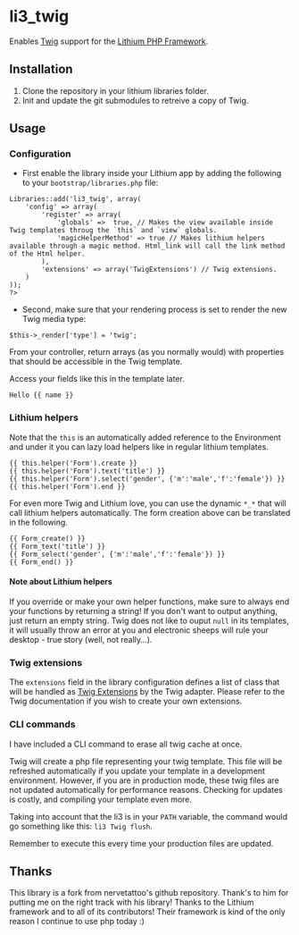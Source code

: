 # li3_twig

Enables [Twig](http://twig.sensiolabs.org/) support for the [Lithium PHP Framework](https://github.com/UnionOfRAD/lithium).

## Installation

1. Clone the repository in your lithium libraries folder.
2. Init and update the git submodules to retreive a copy of Twig.

## Usage

### Configuration

- First enable the library inside your Lithium app by adding the following to your `bootstrap/libraries.php` file:

```
Libraries::add('li3_twig', array(
	'config' => array(
		'register' => array(
			'globals' =>  true, // Makes the view available inside Twig templates throug the `this` and `view` globals.
			'magicHelperMethod' => true // Makes lithium helpers available through a magic method. Html_link will call the link method of the Html helper.
		),
		'extensions' => array('TwigExtensions') // Twig extensions.
	)
));
?>
```

- Second, make sure that your rendering process is set to render the new Twig media type:

```
$this->_render['type'] = 'twig';
```

From your controller, return arrays (as you normally would) with properties that should be accessible in the Twig template.

Access your fields like this in the template later.

```
Hello {{ name }}
```

### Lithium helpers

Note that the `this` is an automatically added reference to the Environment and under it you can lazy load
helpers like in regular lithium templates.

```
{{ this.helper('Form').create }}
{{ this.helper('Form').text('title') }}
{{ this.helper('Form').select('gender', {'m':'male','f':'female'}) }}
{{ this.helper('Form').end }}
```

For even more Twig and Lithium love, you can use the dynamic `*_*` that will call lithium helpers automatically. The form creation above can be translated in the following.

```
{{ Form_create() }}
{{ Form_text('title') }}
{{ Form_select('gender', {'m':'male','f':'female'}) }}
{{ Form_end() }}
```

#### Note about Lithium helpers

If you override or make your own helper functions, make sure to always end your functions by returning a string! If you don't want to output anything, just return an empty string. Twig does not like to ouput `null` in its templates, it will usually throw an error at you and electronic sheeps will rule your desktop - true story (well, not really…).

### Twig extensions

The `extensions` field in the library configuration defines a list of class that will be handled as [Twig Extensions](http://twig.sensiolabs.org/doc/advanced.html#creating-an-extension) by the Twig adapter. Please refer to the Twig documentation if you wish to create your own extensions.

### CLI commands

I have included a CLI command to erase all twig cache at once.

Twig will create a php file representing your twig template. This file will be refreshed automatically if you update your template in a development environment. However, if you are in production mode, these twig files are not updated automatically for performance reasons. Checking for updates is costly, and compiling your template even more.

Taking into account that the li3 is in your `PATH` variable, the command would go something like this: `li3 Twig flush`.

Remember to execute this every time your production files are updated.

## Thanks

This library is a fork from nervetattoo's github repository. Thank's to him for putting me on the right track with his library!
Thanks to the Lithium framework and to all of its contributors! Their framework is kind of the only reason I continue to use php today :)